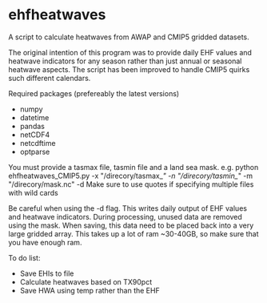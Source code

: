# ehfheatwaves
A script to calculate heatwaves from AWAP and CMIP5 gridded datasets.

The original intention of this program was to provide daily EHF values and
heatwave indicators for any season rather than just annual or seasonal 
heatwave aspects. The script has been improved to handle CMIP5 quirks 
such different calendars.

Required packages (prefereably the latest versions)
 * numpy
 * datetime
 * pandas
 * netCDF4
 * netcdftime
 * optparse

You must provide a tasmax file, tasmin file and a land sea mask. 
e.g. 
python ehfheatwaves_CMIP5.py -x "/direcory/tasmax_*" -n "/direcory/tasmin_*" -m "/direcory/mask.nc" -d
Make sure to use quotes if specifying multiple files with wild cards

Be careful when using the -d flag. This writes daily output of EHF values 
and heatwave indicators. During processing, unused data are removed using
the mask. When saving, this data need to be placed back into a very large
gridded array. This takes up a lot of ram ~30-40GB, so make sure that you
have enough ram.

To do list:
 * Save EHIs to file
 * Calculate heatwaves based on TX90pct
 * Save HWA using temp rather than the EHF
